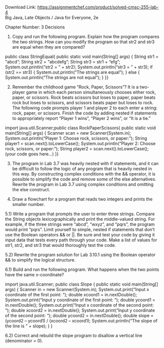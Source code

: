 Download Link: https://assignmentchef.com/product/solved-cmsc-255-lab-4
<br>
Big Java, Late Objects / Java for Everyone, 2e

Chapter Number: 3 Decisions




1) Copy and run the following program. Explain how the program compares the two strings. How can you modify the program so that str2 and str3 are equal when they are compared?




public class StringEqual{   public static void main(String[] args)   {      String str1 = “abcd”;      String str2 = “abcdefg”;      String str3 = str1 + “efg”;      System.out.println(“str2 = ” + str2);      System.out.println(“str3 = ” + str3);      if (str2 == str3)      {         System.out.println(“The strings are equal”);      }      else      {         System.out.println(“The strings are not equal”);      }   }}










2) Remember the childhood game “Rock, Paper, Scissors”? It is a two-player game in which each person simultaneously chooses either rock, paper, or scissors. Rock beats scissors but loses to paper, paper beats rock but loses to scissors, and scissors beats paper but loses to rock. The following code prompts player 1 and player 2 to each enter a string: rock, paper, or scissors. Finish the code by adding nested if statements to appropriately report “Player 1 wins”, “Player 2 wins”, or “It is a tie.”




import java.util.Scanner;public class RockPaperScissors{     public static void main(String[] args)    {        Scanner scan = new Scanner(System.in);        System.out.println(“Player 1: Choose rock, scissors, or paper:”);        String player1 = scan.next().toLowerCase();        System.out.println(“Player 2: Choose rock, scissors, or paper:”);        String player2 = scan.next().toLowerCase();         (your code goes here…)    }}







3) The program in Lab 3.7 was heavily nested with if statements, and it can be difficult to follow the logic of any program that is heavily nested in this way. By constructing complex conditions with the &amp;&amp; operator, it is possible to simplify the code and remove some of the else alternatives. Rewrite the program in Lab 3.7 using complex conditions and omitting the else construct.







4) Draw a flowchart for a program that reads two integers and prints the smaller number.













5.1) Write a program that prompts the user to enter three strings. Compare the String objects lexicographically and print the middle-valued string. For example, if the three strings were “abcd”, “wxyz”, and “pqrs”, the program would print “pqrs”. Limit yourself to simple, nested if statements that don’t use the Boolean operators &amp;&amp; or ||. Be sure and test your code by giving it input data that tests every path through your code. Make a list of values for str1, str2, and str3 that would thoroughly test the code.







5.2) Rewrite the program solution for Lab 3.10.1 using the Boolean operator &amp;&amp; to simplify the logical structure.







6.1) Build and run the following program. What happens when the two points have the same <em>x</em>-coordinate?




import java.util.Scanner; public class Slope {   public static void main(String[] args)   {      Scanner in = new Scanner(System.in);       System.out.print(“Input x coordinate of the first point: “);      double xcoord1 = in.nextDouble();       System.out.print(“Input y coordinate of the first point: “);      double ycoord1 = in.nextDouble();       System.out.print(“Input x coordinate of the second point: “);      double xcoord2 = in.nextDouble();       System.out.print(“Input y coordinate of the second point: “);      double ycoord2 = in.nextDouble();       double slope = (ycoord2 – ycoord1) / (xcoord2 – xcoord1);              System.out.println(“The slope of the line is ” + slope);   } }







6.2) Correct and rebuild the slope program to disallow a vertical line (denominator = 0).








